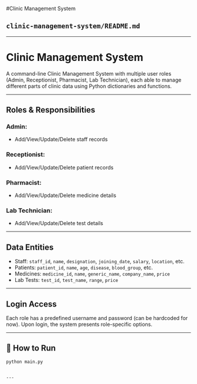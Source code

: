 #Clinic Management System
##  `clinic-management-system/README.md`

---

#  Clinic Management System

A command-line Clinic Management System with multiple user roles (Admin, Receptionist, Pharmacist, Lab Technician), each able to manage different parts of clinic data using Python dictionaries and functions.

---

##  Roles & Responsibilities

###  Admin:
- Add/View/Update/Delete staff records

###  Receptionist:
- Add/View/Update/Delete patient records

###  Pharmacist:
- Add/View/Update/Delete medicine details

###  Lab Technician:
- Add/View/Update/Delete test details

---

##  Data Entities

- Staff: `staff_id`, `name`, `designation`, `joining_date`, `salary`, `location`, etc.
- Patients: `patient_id`, `name`, `age`, `disease`, `blood_group`, etc.
- Medicines: `medicine_id`, `name`, `generic_name`, `company_name`, `price`
- Lab Tests: `test_id`, `test_name`, `range`, `price`

---

##  Login Access

Each role has a predefined username and password (can be hardcoded for now). Upon login, the system presents role-specific options.

---

## 🧪 How to Run

```bash
python main.py


---
